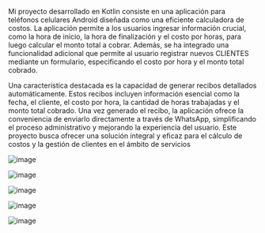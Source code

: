 Mi proyecto desarrollado en Kotlin consiste en una aplicación para teléfonos celulares Android diseñada como una eficiente calculadora de costos. 
La aplicación permite a los usuarios ingresar información crucial, como la hora de inicio, la hora de finalización y el costo por horas, para luego 
calcular el monto total a cobrar. Además, se ha integrado una funcionalidad adicional que permite al usuario registrar nuevos CLIENTES mediante 
un formulario, especificando el costo por hora y el monto total cobrado.

Una característica destacada es la capacidad de generar recibos detallados automáticamente. Estos recibos incluyen información esencial como la fecha, 
el cliente, el costo por hora, la cantidad de horas trabajadas y el monto total cobrado. Una vez generado el recibo, la aplicación ofrece la 
conveniencia de enviarlo directamente a través de WhatsApp, simplificando el proceso administrativo y mejorando la experiencia del usuario. 
Este proyecto busca ofrecer una solución integral y eficaz para el cálculo de costos y la gestión de clientes en el ámbito de servicios

![image](https://github.com/HaberlesLucas/App-Android/assets/107375478/0d1d0bbf-5540-45dd-8df3-e14e32f2176f)

![image](https://github.com/HaberlesLucas/App-Android/assets/107375478/ee518b13-9558-4de9-a89f-328d5dd4f057)

![image](https://github.com/HaberlesLucas/App-Android/assets/107375478/21e0cdf2-2543-4102-8007-35cd4d6382bc)

![image](https://github.com/HaberlesLucas/App-Android/assets/107375478/8c01c879-53e3-4f0e-a3ff-003d0a091dd7)

![image](https://github.com/HaberlesLucas/App-Android/assets/107375478/ce55f507-55fc-4147-b921-2bf440b0efd3)
